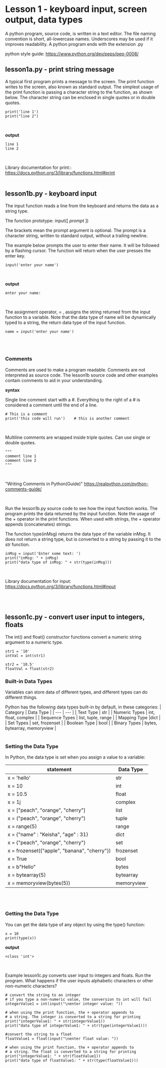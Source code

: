 # Lesson 1 - keyboard input, screen output, data types

A python program, source code, is written in a text editor. The file naming convention is short, all-lowercase names. Underscores may be used if it improves readability. A python program ends with the extension .py

python style guide: https://www.python.org/dev/peps/pep-0008/ 


## lesson1a.py - print string message

A typical first program prints a message to the screen. The print function writes to the screen, also known as standard output. The simplest usage of the print function is passing a character string to the function, as shown below. The character string can be enclosed in single quotes or in double quotes.


```
print('line 1')
print("line 2")
```
<br>

**output**
```
line 1
line 2
```
<br>

Library documentation for print:: https://docs.python.org/3/library/functions.html#print 
<br><br>

## lesson1b.py - keyboard input

The input function reads a line from the keyboard and returns the data as a string type.

The function prototype: input([ *prompt* ])

The brackets mean the prompt argument is optional. The prompt is a character string, written to standard output, without a trailing newline. 

The example below prompts the user to enter their name. It will be followed by a flashing cursor. The function will return when the user presses the enter key.

```
input('enter your name')
```
<br>

**output**
```
enter your name: 
```
<br>

The assignment operator, = , assigns the string returned from the input function to a variable. Note that the data type of name will be dynamically typed to a string, the return data type of the input function.

```
name = input('enter your name')
```
<br><br> 

### Comments

Comments are used to make a program readable. Comments are not interpreted as source code. The lesson1b source code and other examples contain comments to aid in your understanding. 

**syntax**

Single line comment start with a #. Everything to the right of a # is considered a comment until the end of a line.<br>

```
# This is a comment
print('this code will run')    # this is another comment
``` 
<br>

Multiline comments are wrapped inside triple quotes. Can use single or double quotes. 

```
"""
comment line 1
comment line 2
"""
```
<br>

"Writing Comments in Python(Guide)"  https://realpython.com/python-comments-guide/ 

<br>


Run the lesson1b.py source code to see how the input function works. The program prints the data returned by the input function. Note the usage of the + operator in the print functions. When used with strings, the + operator appends (concatenates) strings.

The function type(inMsg) returns the data type of the variable inMsg. It does not return a string type, but is converted to a string by passing it to the str function.

```
inMsg = input('Enter some text: ')
print("inMsg: " + inMsg)
print("data type of inMsg: " + str(type(inMsg)))
```
<br>


Library documentation for input: https://docs.python.org/3/library/functions.html#input

<br><br>

## lesson1c.py - convert user input to integers, floats

The int() and float() constructor functions convert a numeric string argument to a numeric type.

```
str1 = '10'
intVal = int(str1)

str2 = '10.5'
floatVal = float(str2)
```

### Built-in Data Types

Variables can store data of different types, and different types can do different things.

Python has the following data types built-in by default, in these categories:
| Category | Data Type |
| --- | --- |
| Text Type | str |
| Numeric Types | int, float, complex |
| Sequence Types | list, tuple, range |
| Mapping Type |dict |
| Set Types | set, frozenset |
| Boolean Type | bool |
| Binary Types | bytes, bytearray, memoryview |
<br><br>

### Setting the Data Type
In Python, the data type is set when you assign a value to a variable:

| statement | Data Type |
| --- | --- |
| x = 'hello' | str |
| x = 10 | int |
| x = 10.5 | float |
| x = 1j | complex |
| x = ["peach", "orange", "cherry"] | list |
| x = ("peach", "orange", "cherry") | tuple | 	
| x = range(5) | range |
| x = {"name" : "Keisha", "age" : 31} | dict | 	
| x = {"peach", "orange", "cherry"} | set | 	
| x = frozenset({"apple", "banana", "cherry"}) | frozenset | 	
| x = True | bool |
| x = b"Hello" | bytes | 	
| x = bytearray(5) | bytearray | 	
| x = memoryview(bytes(5)) | memoryview | [1](https://www.w3schools.com/python/python_datatypes.asp)
<br><br>

### Getting the Data Type

You can get the data type of any object by using the type() function:

```
x = 10
print(type(x))
```

**output**
```
<class 'int'>
```
<br>

Example lesson1c.py converts user input to integers and floats. Run the program. What happens if the user inputs alphabetic characters or other non-numeric characters?

```
# convert the string to an integer
# if you type a non-numeric value, the conversion to int will fail
integerValue1 = int(input("\nenter integer value: "))

# when using the print function, the + operator appends to
# a string. The integer is converted to a string for printing
print("integerValue1: " + str(integerValue1))
print("data type of integerValue1: " + str(type(integerValue1)))

#convert the string to a float
floatValue1 = float(input("\nenter float value: "))

# when using the print function, the + operator appends to
# a string. The float is converted to a string for printing
print("integerValue1: " + str(floatValue1))
print("data type of floatValue1: " + str(type(floatValue1)))
```
<br><br>